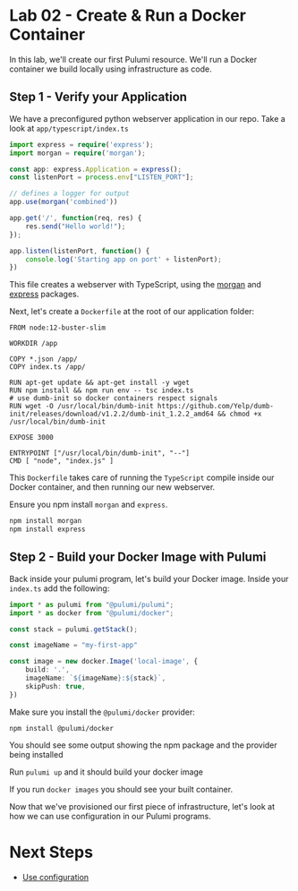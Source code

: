 # Lab 02 - Create & Run a Docker Container

In this lab, we'll create our first Pulumi resource. We'll run a Docker container we build locally using infrastructure as code.

## Step 1 - Verify your Application

We have a preconfigured python webserver application in our repo. Take a look at `app/typescript/index.ts`

```typescript
import express = require('express');
import morgan = require('morgan');

const app: express.Application = express();
const listenPort = process.env["LISTEN_PORT"];

// defines a logger for output
app.use(morgan('combined'))

app.get('/', function(req, res) {
    res.send("Hello world!");
});

app.listen(listenPort, function() {
    console.log('Starting app on port' + listenPort);
})
```

This file creates a webserver with TypeScript, using the [morgan](https://www.npmjs.com/package/morgan) and [express](https://www.npmjs.com/package/express) packages.

Next, let's create a `Dockerfile` at the root of our application folder:

```
FROM node:12-buster-slim

WORKDIR /app

COPY *.json /app/
COPY index.ts /app/

RUN apt-get update && apt-get install -y wget
RUN npm install && npm run env -- tsc index.ts
# use dumb-init so docker containers respect signals
RUN wget -O /usr/local/bin/dumb-init https://github.com/Yelp/dumb-init/releases/download/v1.2.2/dumb-init_1.2.2_amd64 && chmod +x /usr/local/bin/dumb-init

EXPOSE 3000

ENTRYPOINT ["/usr/local/bin/dumb-init", "--"]
CMD [ "node", "index.js" ]
```

This `Dockerfile` takes care of running the `TypeScript` compile inside our Docker container, and then running our new webserver.

Ensure you npm install `morgan` and `express`.

```bash
npm install morgan
npm install express
```

## Step 2 - Build your Docker Image with Pulumi

Back inside your pulumi program, let's build your Docker image. Inside your `index.ts` add the following:


```typescript                                                                                                                                                               
import * as pulumi from "@pulumi/pulumi";
import * as docker from "@pulumi/docker";

const stack = pulumi.getStack();

const imageName = "my-first-app"

const image = new docker.Image('local-image', {
    build: '.',
    imageName: `${imageName}:${stack}`,
    skipPush: true,
})
```

Make sure you install the `@pulumi/docker` provider:

```
npm install @pulumi/docker
```

You should see some output showing the npm package and the provider being installed

Run `pulumi up` and it should build your docker image

If you run `docker images` you should see your built container.

Now that we've provisioned our first piece of infrastructure, let's look at how we can use configuration in our Pulumi programs.

# Next Steps

* [Use configuration](../lab-03/README.md)

